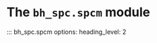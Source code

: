 <!--
This file is part of pybhspc
Copyright 2024 Board of Regents of the University of Wisconsin System
SPDX-License-Identifier: MIT
-->

# The `bh_spc.spcm` module

::: bh_spc.spcm
    options:
      heading_level: 2

